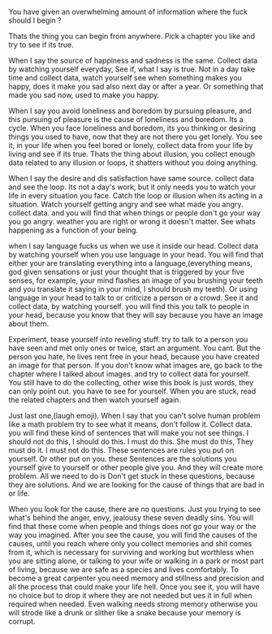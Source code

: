 You have given an overwhelming amount of information where the fuck should I begin ?

Thats the thing you can begin from anywhere. Pick a chapter you like and try to see if its true.

When I say the source of happiness and sadness is the same. Collect data by watching yourself everyday, See if, what I say is true. Not in a day take time and collect data, watch yourself see when something makes you happy, does it make you sad also next day or after a year. Or something that made you sad now, used to make you happy.

When I say you avoid loneliness and boredom by pursuing pleasure, and this pursuing of pleasure is the cause of loneliness and boredom. Its a cycle. When you face loneliness and boredom, its you thinking or desiring things you used to have, now that they are not there you get lonely. You see it, in your life when you feel bored or lonely, collect data from your life by living and see if its true. Thats the thing about illusion, you collect enough data related to any illusion or loops, it shatters without you doing anything.

When I say the desire and dis satisfaction have same source. collect data and see the loop. Its not a day's work, but it only needs you to watch your life in every situation you face. Catch the loop or illusion when its acting in a situation.
Watch yourself getting angry and see what made you angry. collect data. and you will find that when things or people don't go your way you go angry. weather you are right or wrong it doesn't matter. See whats happening as a function of your being.

when I say language fucks us when we use it inside our head. Collect data by  watching yourself when you use language in your head. You will find that either your are translating everything into a language,(everything means, god given sensations or just your thought that is triggered by your five senses, for example, your mind flashes an image of you brushing your teeth and you translate it saying in your mind, I should brush my teeth). Or using language in your head to talk to or criticize a person or a crowd. See it and collect data, by watching yourself. you will find this you talk to people in your head, because you know that they will say because you have an image about them.

Experiment, tease yourself into reveling stuff. try to talk to a person you have seen and met only ones or twice, start an argument. You cant. But the person you hate, he lives rent free in your head, because you have created an image for that person. If you don't know what images are, go back to the chapter where I talked about images. and try to collect data for yourself. You still have to do the collecting, other wise this book is just words, they can only point out. you have to see for yourself. When you are stuck, read the related chapters and then watch yourself again.

Just last one,(laugh emoji). When I say that you can't solve human problem like a math problem try to see what it means, don't follow it. Collect data. you will find these kind of sentences that will make you not see things. 
I should not do this, I should do this. I must do this. She must do this, They must do it. I must not do this. These sentences are rules you put on yourself. Or other put on you.
these Sentences are the solutions you yourself give to yourself or other people give you. And they will create more problem. 
All we need to do is Don't get stuck in these questions, because they are solutions. And we are looking for the cause of things that are bad in or life. 

When you look for the cause, there are no questions. Just you trying to see what's behind the anger, envy, jealousy these seven deadly sins. You will find that these come when people and things does not go your way or the way you imagined. After you see the cause, you will find the causes of the causes, until you reach where only you collect memories and shit comes from it, which is necessary for surviving and working but worthless when you are sitting alone, or talking to your wife or walking in a park or most part of living, because we are safe as a species and lives comfortably. To become a great carpenter you need memory and stillness and precision and all the process that could make your life hell. Once you see it, you will have no choice but to drop it where they are not needed but ues it in full when required when needed. Even walking needs strong memory otherwise you will strode like a drunk or slither like a snake because your memory is corrupt.